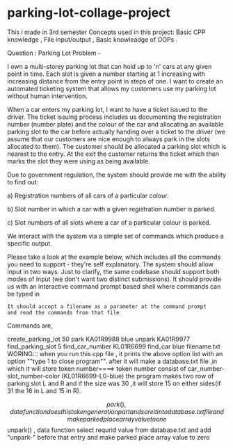 # parking-lot-collage-project
This i made in 3rd semester
Concepts used in this project:
          Basic CPP knowledge , File input/output , Basic knowleadge of OOPs .
          

Question :
Parking Lot Problem -

I own a multi-storey parking lot that can hold up to 'n' cars at any given point in time. Each slot is given a number starting at 1 increasing with increasing distance from the entry point in steps of one. I want to create an automated ticketing system that allows my customers use my parking lot without human intervention.

When a car enters my parking lot, I want to have a ticket issued to the driver. The ticket issuing process includes us documenting the registration number (number plate) and the colour of the car and allocating an available parking slot to the car before actually
handing over a ticket to the driver (we assume that our customers are nice enough to always park in the slots allocated to them). The customer should be allocated a parking slot which is nearest to the entry. At the exit the customer returns the ticket which then marks the slot they were using as being available.

Due to government regulation, the system should provide me with the ability to find out:

a) Registration numbers of all cars of a particular colour.

b) Slot number in which a car with a given registration number is parked.

c) Slot numbers of all slots where a car of a particular colour is parked.

We interact with the system via a simple set of commands which produce a specific output.

Please take a look at the example below, which includes all the commands you need to support - they're self explanatory. The system should allow input in two ways. Just to clarify, the same codebase should support both modes of input (we don't want two distinct submissions).
    It should provide us with an interactive command prompt based
    shell where commands can be typed in

    It should accept a filename as a parameter at the command prompt
    and read the commands from that file


Commands are,

create_parking_lot 50
park KA01R9988 blue
unpark KA01R9977
find_parking_slot 5
find_car_number KL01R6699
find_car blue
filename.txt
WORING:::
when you run this cpp file , it prints the above option list with an option ""type 1 to close program"".
after it will make a database.txt file ,in which it will store token number====>
        token number consist of car_number-slot_number-color  (KL01R6699-L0-blue)
the program makes two row of parking slot L and R and if the size was 30 ,it will store 15 on either sides(if 31 the 16 in L and 15 in R).


$$ park() ,data function does this token generation part and sore it into database.txt file and make parked place array value to one
$$  unpark() , data function select requrid value from database.txt and add "unpark-" before that entry and make parked place array value to zero
